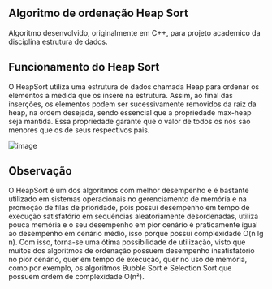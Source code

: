 ## Algoritmo de ordenação Heap Sort
Algoritmo desenvolvido, originalmente em C++, para projeto academico da disciplina estrutura de dados.

## Funcionamento do Heap Sort
O HeapSort utiliza uma estrutura de dados chamada Heap para ordenar os elementos a medida que os insere na estrutura. Assim, ao final das inserções, os elementos podem ser sucessivamente removidos da raiz da heap, na ordem desejada, sendo essencial que a propriedade max-heap seja mantida. Essa propriedade garante que o valor de todos os nós são menores que os de seus respectivos pais.

![image](https://github.com/GabrielFerreiraMendes/HeapSort/assets/14356303/cc12717e-4779-4f25-860e-4b1a1fb2f472)

## Observação
O HeapSort é um dos algoritmos com melhor desempenho e é bastante utilizado em sistemas operacionais no gerenciamento de memória e na promoção de filas de prioridade, pois possui desempenho em tempo de execução satisfatório em sequências aleatoriamente desordenadas, utiliza pouca memória e o seu desempenho em pior cenário é praticamente igual ao desempenho em cenário médio, isso porque possui complexidade O(n lg n). Com isso, torna-se uma ótima possibilidade de utilização, visto que muitos dos algoritmos de ordenação possuem desempenho insatisfatório no pior cenário, quer em tempo de execução, quer no uso de memória, como por exemplo, os algoritmos Bubble Sort e Selection Sort que possuem ordem de complexidade O(n²).
